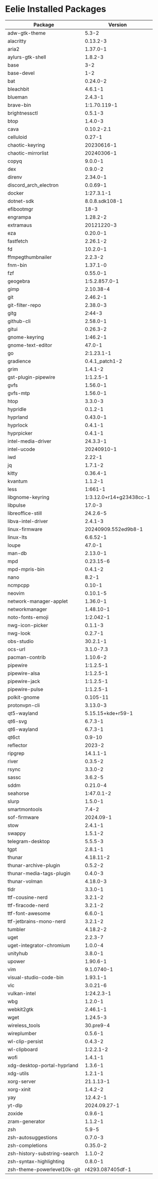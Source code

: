 # Eelie Installed Packages

| Package  | Version |
| -------  | ------- |
| adw-gtk-theme | 5.3-2 |
| alacritty | 0.13.2-3 |
| aria2 | 1.37.0-1 |
| aylurs-gtk-shell | 1.8.2-3 |
| base | 3-2 |
| base-devel | 1-2 |
| bat | 0.24.0-2 |
| bleachbit | 4.6.1-1 |
| blueman | 2.4.3-1 |
| brave-bin | 1:1.70.119-1 |
| brightnessctl | 0.5.1-3 |
| btop | 1.4.0-3 |
| cava | 0.10.2-2.1 |
| celluloid | 0.27-1 |
| chaotic-keyring | 20230616-1 |
| chaotic-mirrorlist | 20240306-1 |
| copyq | 9.0.0-1 |
| dex | 0.9.0-2 |
| direnv | 2.34.0-1 |
| discord_arch_electron | 0.0.69-1 |
| docker | 1:27.3.1-1 |
| dotnet-sdk | 8.0.8.sdk108-1 |
| efibootmgr | 18-3 |
| engrampa | 1.28.2-2 |
| extramaus | 20121220-3 |
| eza | 0.20.0-1 |
| fastfetch | 2.26.1-2 |
| fd | 10.2.0-1 |
| ffmpegthumbnailer | 2.2.3-2 |
| fnm-bin | 1.37.1-0 |
| fzf | 0.55.0-1 |
| geogebra | 1:5.2.857.0-1 |
| gimp | 2.10.38-4 |
| git | 2.46.2-1 |
| git-filter-repo | 2.38.0-3 |
| gitg | 2:44-3 |
| github-cli | 2.58.0-1 |
| gitui | 0.26.3-2 |
| gnome-keyring | 1:46.2-1 |
| gnome-text-editor | 47.0-1 |
| go | 2:1.23.1-1 |
| gradience | 0.4.1_patch1-2 |
| grim | 1.4.1-2 |
| gst-plugin-pipewire | 1:1.2.5-1 |
| gvfs | 1.56.0-1 |
| gvfs-mtp | 1.56.0-1 |
| htop | 3.3.0-3 |
| hypridle | 0.1.2-1 |
| hyprland | 0.43.0-1 |
| hyprlock | 0.4.1-1 |
| hyprpicker | 0.4.1-1 |
| intel-media-driver | 24.3.3-1 |
| intel-ucode | 20240910-1 |
| iwd | 2.22-1 |
| jq | 1.7.1-2 |
| kitty | 0.36.4-1 |
| kvantum | 1.1.2-1 |
| less | 1:661-1 |
| libgnome-keyring | 1:3.12.0+r14+g23438cc-1 |
| libpulse | 17.0-3 |
| libreoffice-still | 24.2.6-5 |
| libva-intel-driver | 2.4.1-3 |
| linux-firmware | 20240909.552ed9b8-1 |
| linux-lts | 6.6.52-1 |
| loupe | 47.0-1 |
| man-db | 2.13.0-1 |
| mpd | 0.23.15-6 |
| mpd-mpris-bin | 0.4.1-2 |
| nano | 8.2-1 |
| ncmpcpp | 0.10-1 |
| neovim | 0.10.1-5 |
| network-manager-applet | 1.36.0-1 |
| networkmanager | 1.48.10-1 |
| noto-fonts-emoji | 1:2.042-1 |
| nwg-icon-picker | 0.1.1-3 |
| nwg-look | 0.2.7-1 |
| obs-studio | 30.2.1-1 |
| ocs-url | 3.1.0-7.3 |
| pacman-contrib | 1.10.6-2 |
| pipewire | 1:1.2.5-1 |
| pipewire-alsa | 1:1.2.5-1 |
| pipewire-jack | 1:1.2.5-1 |
| pipewire-pulse | 1:1.2.5-1 |
| polkit-gnome | 0.105-11 |
| protonvpn-cli | 3.13.0-3 |
| qt5-wayland | 5.15.15+kde+r59-1 |
| qt6-svg | 6.7.3-1 |
| qt6-wayland | 6.7.3-1 |
| qt6ct | 0.9-10 |
| reflector | 2023-2 |
| ripgrep | 14.1.1-1 |
| river | 0.3.5-2 |
| rsync | 3.3.0-2 |
| sassc | 3.6.2-5 |
| sddm | 0.21.0-4 |
| seahorse | 1:47.0.1-2 |
| slurp | 1.5.0-1 |
| smartmontools | 7.4-2 |
| sof-firmware | 2024.09-1 |
| stow | 2.4.1-1 |
| swappy | 1.5.1-2 |
| telegram-desktop | 5.5.5-3 |
| tgpt | 2.8.1-1 |
| thunar | 4.18.11-2 |
| thunar-archive-plugin | 0.5.2-2 |
| thunar-media-tags-plugin | 0.4.0-3 |
| thunar-volman | 4.18.0-3 |
| tldr | 3.3.0-1 |
| ttf-cousine-nerd | 3.2.1-2 |
| ttf-firacode-nerd | 3.2.1-2 |
| ttf-font-awesome | 6.6.0-1 |
| ttf-jetbrains-mono-nerd | 3.2.1-2 |
| tumbler | 4.18.2-2 |
| uget | 2.2.3-7 |
| uget-integrator-chromium | 1.0.0-4 |
| unityhub | 3.8.0-1 |
| upower | 1.90.6-1 |
| vim | 9.1.0740-1 |
| visual-studio-code-bin | 1.93.1-1 |
| vlc | 3.0.21-6 |
| vulkan-intel | 1:24.2.3-1 |
| wbg | 1.2.0-1 |
| webkit2gtk | 2.46.1-1 |
| wget | 1.24.5-3 |
| wireless_tools | 30.pre9-4 |
| wireplumber | 0.5.6-1 |
| wl-clip-persist | 0.4.3-2 |
| wl-clipboard | 1:2.2.1-2 |
| wofi | 1.4.1-1 |
| xdg-desktop-portal-hyprland | 1.3.6-1 |
| xdg-utils | 1.2.1-1 |
| xorg-server | 21.1.13-1 |
| xorg-xinit | 1.4.2-2 |
| yay | 12.4.2-1 |
| yt-dlp | 2024.09.27-1 |
| zoxide | 0.9.6-1 |
| zram-generator | 1.1.2-1 |
| zsh | 5.9-5 |
| zsh-autosuggestions | 0.7.0-3 |
| zsh-completions | 0.35.0-2 |
| zsh-history-substring-search | 1.1.0-2 |
| zsh-syntax-highlighting | 0.8.0-1 |
| zsh-theme-powerlevel10k-git | r4293.087405df-1 |
